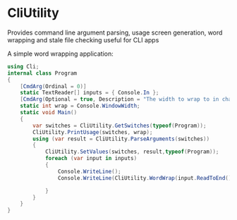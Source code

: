# CliUtility

Provides command line argument parsing, usage screen generation, word wrapping and stale file checking useful for CLI apps

A simple word wrapping application:
```cs
using Cli;
internal class Program
{
	[CmdArg(Ordinal = 0)]
	static TextReader[] inputs = { Console.In };
	[CmdArg(Optional = true, Description = "The width to wrap to in characters")]
	static int wrap = Console.WindowWidth;
	static void Main()
	{
		var switches = CliUtility.GetSwitches(typeof(Program));
		CliUtility.PrintUsage(switches, wrap);
		using (var result = CliUtility.ParseArguments(switches))
		{
			CliUtility.SetValues(switches, result,typeof(Program));
			foreach (var input in inputs)
			{
				Console.WriteLine();
				Console.WriteLine(CliUtility.WordWrap(input.ReadToEnd(), wrap));

			}
		}
	}
}